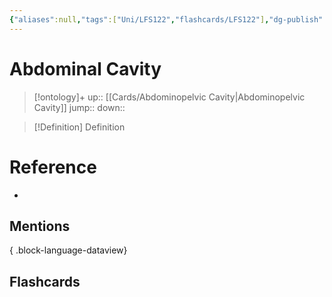 ```yaml
---
{"aliases":null,"tags":["Uni/LFS122","flashcards/LFS122"],"dg-publish":true,"permalink":"/cards/abdominal-cavity/","dgPassFrontmatter":true}
---
```


# Abdominal Cavity

> [!ontology]+
> up:: [[Cards/Abdominopelvic Cavity\|Abdominopelvic Cavity]]
> jump:: 
> down:: 

> [!Definition] Definition

# Reference

- 

## Mentions


{ .block-language-dataview}

## Flashcards